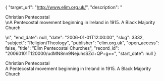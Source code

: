 {
  "target_url": "http://www.elim.org.uk/", 
  "description": "<p>Christian Pentecostal<br />\nA Pentecostal movement beginning in Ireland in 1915.  A Black Majority Church</p>\n", 
  "end_date": null, 
  "date": "2006-01-01T12:00:00", 
  "slug": 3332, 
  "subject": "Religion/Theology", 
  "publisher": "elim.org.uk", 
  "open_access": false, 
  "title": "Elim Pentecostal Churches", 
  "record_id": "20060101T120000/udMN8nn9NejuhsSZd+QP+g==", 
  "start_date": null
}

<p>Christian Pentecostal<br />
A Pentecostal movement beginning in Ireland in 1915.  A Black Majority Church</p>
